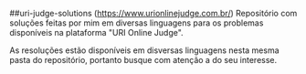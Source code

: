 ##uri-judge-solutions (https://www.urionlinejudge.com.br/)
Repositório com soluções feitas por mim em diversas linguagens para os problemas disponíveis na plataforma "URI Online Judge".

As resoluções estão disponíveis em disversas linguagens nesta mesma pasta do repositório, portanto busque com atenção a do seu interesse.
